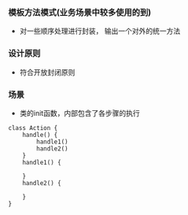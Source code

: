 ### 模板方法模式(业务场景中较多使用的到)
- 对一些顺序处理进行封装， 输出一个对外的统一方法

### 设计原则
- 符合开放封闭原则

### 场景
- 类的init函数，内部包含了各步骤的执行

```
class Action {
    handle() {
        handle1()
        handle2()
    }
    handle1() {
        
    }
    handle2() {

    }
}
```